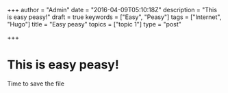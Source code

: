 +++
author = "Admin"
date = "2016-04-09T05:10:18Z"
description = "This is easy peasy!"
draft = true
keywords = ["Easy", "Peasy"]
tags = ["Internet", "Hugo"]
title = "Easy peasy"
topics = ["topic 1"]
type = "post"

+++
# This is easy peasy!
Time to save the file
